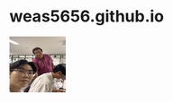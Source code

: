 # weas5656.github.io
<img src="peerawich.jpg" alt="peerawich" style="height: 100px; width:100px;"/>
